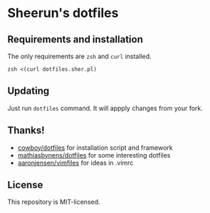 # Sheerun's dotfiles

## Requirements and installation

The only requirements are `zsh` and `curl` installed.

```shell
zsh <(curl dotfiles.sher.pl)
```

## Updating

Just run `dotfiles` command. It will appply changes from your fork.

## Thanks!

* [cowboy/dotfiles](https://github.com/cowboy/dotfiles) for installation script and framework
* [mathiasbynens/dotfiles](https://github.com/mathiasbynens/dotfiles) for some interesting dotfiles
* [aaronjensen/vimfiles](https://github.com/aaronjensen/vimfiles) for ideas in .vimrc

## License

This repository is MIT-licensed.
